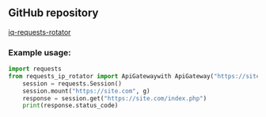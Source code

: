 ## GitHub repository

[iq-requests-rotator](https://github.com/Ge0rg3/requests-ip-rotator/blob/e0b493853883fa7fbfdc4b8c1341aeb5760e2a0a/requests_ip_rotator/ip_rotator.py#L31)

### Example usage:

```python
import requests
from requests_ip_rotator import ApiGatewaywith ApiGateway("https://site.com") as g:
    session = requests.Session()
    session.mount("https://site.com", g)
    response = session.get("https://site.com/index.php")
    print(response.status_code)
```
